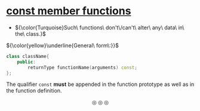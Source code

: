 # <ins>const member functions</ins>
* ${\color{Turquoise}Such\ functions\ don't\/can't\ alter\ any\ data\ in\ the\ class.}$

${\color{yellow}\underline{General\ form\:}}$
```c++
class className{
	public:
		returnType functionName(arguments) const;
};
```
The qualifier `const` **must** be appended in the function prototype as well as in the function definition.

<p align="center">
&#9678; &#9678; &#9678;
</p>
